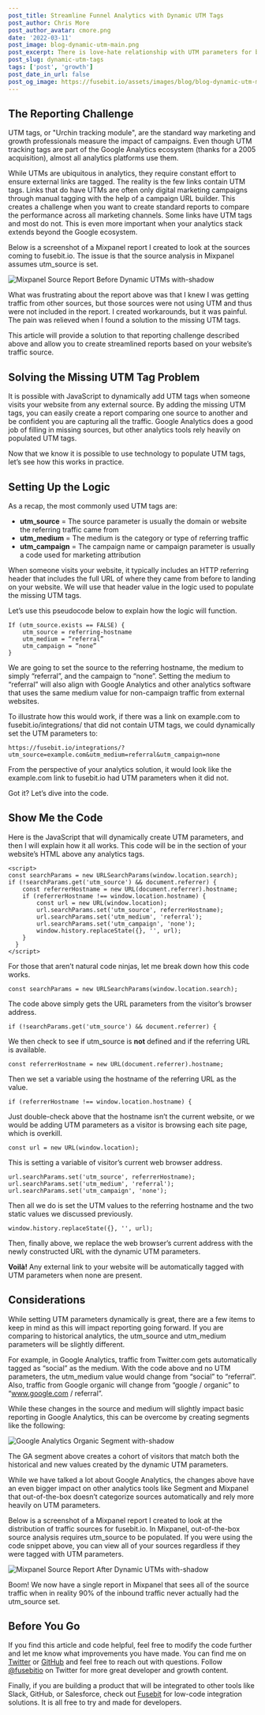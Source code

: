 ```yaml
---
post_title: Streamline Funnel Analytics with Dynamic UTM Tags
post_author: Chris More
post_author_avatar: cmore.png
date: '2022-03-11'
post_image: blog-dynamic-utm-main.png
post_excerpt: There is love-hate relationship with UTM parameters for both developers and marketers. Let’s explore a solution that will make everyone a bit more happy.
post_slug: dynamic-utm-tags
tags: ['post', 'growth']
post_date_in_url: false
post_og_image: https://fusebit.io/assets/images/blog/blog-dynamic-utm-main.png
---
```


## The Reporting Challenge

UTM tags, or "Urchin tracking module", are the standard way marketing and growth professionals measure the impact of campaigns. Even though UTM tracking tags are part of the Google Analytics ecosystem (thanks for a 2005 acquisition), almost all analytics platforms use them.

While UTMs are ubiquitous in analytics, they require constant effort to ensure external links are tagged. The reality is the few links contain UTM tags. Links that do have UTMs are often only digital marketing campaigns through manual tagging with the help of a campaign URL builder. This creates a challenge when you want to create standard reports to compare the performance across all marketing channels. Some links have UTM tags and most do not. This is even more important when your analytics stack extends beyond the Google ecosystem.

Below is a screenshot of a Mixpanel report I created to look at the sources coming to fusebit.io. The issue is that the source analysis in Mixpanel assumes utm_source is set. 

![Mixpanel Source Report Before Dynamic UTMs with-shadow](blog-dynamic-utm-mixpanel-sources-before.png "Mixpanel Source Report Before Dynamic UTMs")

What was frustrating about the report above was that I knew I was getting traffic from other sources, but those sources were not using UTM and thus were not included in the report. I created workarounds, but it was painful. The pain was relieved when I found a solution to the missing UTM tags.

This article will provide a solution to that reporting challenge described above and allow you to create streamlined reports based on your website’s traffic source.

## Solving the Missing UTM Tag Problem

It is possible with JavaScript to dynamically add UTM tags when someone visits your website from any external source. By adding the missing UTM tags, you can easily create a report comparing one source to another and be confident you are capturing all the traffic. Google Analytics does a good job of filling in missing sources, but other analytics tools rely heavily on populated UTM tags.

Now that we know it is possible to use technology to populate UTM tags, let’s see how this works in practice.

## Setting Up the Logic

As a recap, the most commonly used UTM tags are:

* **utm_source** = The source parameter is usually the domain or website the referring traffic came from
* **utm_medium** = The medium is the category or type of referring traffic
* **utm_campaign** = The campaign name or campaign parameter is usually a code used for marketing attribution

When someone visits your website, it typically includes an HTTP referring header that includes the full URL of where they came from before to landing on your website. We will use that header value in the logic used to populate the missing UTM tags.

Let’s use this pseudocode below to explain how the logic will function.

```
If (utm_source.exists == FALSE) {
    utm_source = referring-hostname
    utm_medium = “referral”
    utm_campaign = “none”
}
```

We are going to set the source to the referring hostname, the medium to simply “referral”, and the campaign to “none”. Setting the medium to “referral” will also align with Google Analytics and other analytics software that uses the same medium value for non-campaign traffic from external websites.

To illustrate how this would work, if there was a link on example.com to fusebit.io/integrations/ that did not contain UTM tags, we could dynamically set the UTM parameters to:

``https://fusebit.io/integrations/?utm_source=example.com&utm_medium=referral&utm_campaign=none``

From the perspective of your analytics solution, it would look like the example.com link to fusebit.io had UTM parameters when it did not.

Got it? Let’s dive into the code.

## Show Me the Code

Here is the JavaScript that will dynamically create UTM parameters, and then I will explain how it all works. This code will be in the <head> section of your website’s HTML above any analytics tags.

```
<script>
const searchParams = new URLSearchParams(window.location.search);
if (!searchParams.get('utm_source') && document.referrer) {
    const referrerHostname = new URL(document.referrer).hostname;
    if (referrerHostname !== window.location.hostname) {
        const url = new URL(window.location);
        url.searchParams.set('utm_source', referrerHostname);
        url.searchParams.set('utm_medium', 'referral');
        url.searchParams.set('utm_campaign', 'none');
        window.history.replaceState({}, '', url);
    }
  }
</script>
```

For those that aren’t natural code ninjas, let me break down how this code works.

``const searchParams = new URLSearchParams(window.location.search);``

The code above simply gets the URL parameters from the visitor’s browser address.

``if (!searchParams.get('utm_source') && document.referrer) {``

We then check to see if utm_source is **not** defined and if the referring URL is available.

``const referrerHostname = new URL(document.referrer).hostname;``

Then we set a variable using the hostname of the referring URL as the value.

``if (referrerHostname !== window.location.hostname) {``

Just double-check above that the hostname isn’t the current website, or we would be adding UTM parameters as a visitor is browsing each site page, which is overkill.

``const url = new URL(window.location);``

This is setting a variable of visitor’s current web browser address.

``url.searchParams.set('utm_source', referrerHostname); url.searchParams.set('utm_medium', 'referral'); url.searchParams.set('utm_campaign', 'none');``

Then all we do is set the UTM values to the referring hostname and the two static values we discussed previously.

``window.history.replaceState({}, '', url);``

Then, finally above, we replace the web browser’s current address with the newly constructed URL with the dynamic UTM parameters. 

**Voilà!** Any external link to your website will be automatically tagged with UTM parameters when none are present.

## Considerations

While setting UTM parameters dynamically is great, there are a few items to keep in mind as this will impact reporting going forward. If you are comparing to historical analytics, the utm_source and utm_medium parameters will be slightly different.

For example, in Google Analytics, traffic from Twitter.com gets automatically tagged as “social” as the medium. With the code above and no UTM parameters, the utm_medium value would change from “social” to “referral”.  Also, traffic from Google organic will change from “google / organic” to “www.google.com / referral”.

While these changes in the source and medium will slightly impact basic reporting in Google Analytics, this can be overcome by creating segments like the following:

![Google Analytics Organic Segment with-shadow](blog-dynamic-utm-segment.png "Google Analytics Organic Segment")

The GA segment above creates a cohort of visitors that match both the historical and new values created by the dynamic UTM parameters.

While we have talked a lot about Google Analytics, the changes above have an even bigger impact on other analytics tools like Segment and Mixpanel that out-of-the-box doesn’t categorize sources automatically and rely more heavily on UTM parameters.

Below is a screenshot of a Mixpanel report I created to look at the distribution of traffic sources for fusebit.io. In Mixpanel, out-of-the-box source analysis requires utm_source to be populated. If you were using the code snippet above, you can view all of your sources regardless if they were tagged with UTM parameters.

![Mixpanel Source Report After Dynamic UTMs with-shadow](blog-dynamic-utm-mixpanel-sources-after.png "Mixpanel Source Report After Dynamic UTMs")

Boom! We now have a single report in Mixpanel that sees all of the source traffic when in reality 90% of the inbound traffic never actually had the utm_source set.

## Before You Go

If you find this article and code helpful, feel free to modify the code further and let me know what improvements you have made. You can find me on [Twitter](https://twitter.com/chrismore) or [GitHub](github.com/chrismore) and feel free to reach out with questions. Follow [@fusebitio](https://twitter.com/fusebitio) on Twitter for more great developer and growth content.

Finally, if you are building a product that will be integrated to other tools like Slack, GitHub, or Salesforce, check out [Fusebit](https://fusebit.io/) for low-code integration solutions. It is all free to try and made for developers.
